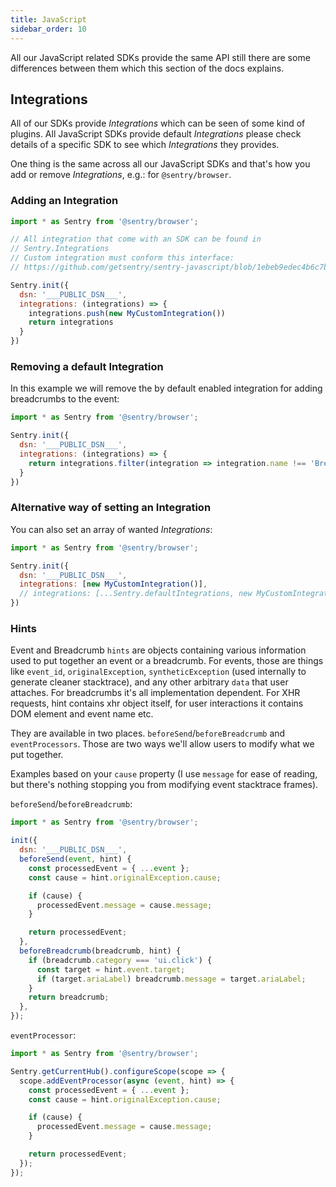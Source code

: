 ```yaml
---
title: JavaScript
sidebar_order: 10
---
```


All our JavaScript related SDKs provide the same API still there are some differences between them
which this section of the docs explains.

## Integrations

All of our SDKs provide _Integrations_ which can be seen of some kind of plugins. All JavaScript SDKs provide default _Integrations_ please check  details of a specific SDK to see which _Integrations_ they provides.

One thing is the same across all our JavaScript SDKs and that's how you add or remove _Integrations_, e.g.: for `@sentry/browser`.

### Adding an Integration

```javascript
import * as Sentry from '@sentry/browser';

// All integration that come with an SDK can be found in 
// Sentry.Integrations
// Custom integration must conform this interface:
// https://github.com/getsentry/sentry-javascript/blob/1ebeb9edec4b6c7b07a61e0caac426a66eedaf2a/packages/types/src/index.ts#L205

Sentry.init({
  dsn: '___PUBLIC_DSN___',
  integrations: (integrations) => {
    integrations.push(new MyCustomIntegration())
    return integrations
  }
})
```

### Removing a default Integration

In this example we will remove the by default enabled integration for adding breadcrumbs to the event:

```javascript
import * as Sentry from '@sentry/browser';

Sentry.init({
  dsn: '___PUBLIC_DSN___',
  integrations: (integrations) => {
    return integrations.filter(integration => integration.name !== 'Breadcrumbs');
  }
})
```

### Alternative way of setting an Integration

You can also set an array of wanted _Integrations_:
```javascript
import * as Sentry from '@sentry/browser';

Sentry.init({
  dsn: '___PUBLIC_DSN___',
  integrations: [new MyCustomIntegration()],
  // integrations: [...Sentry.defaultIntegrations, new MyCustomIntegration()], 
})
```

### Hints

Event and Breadcrumb `hints` are objects containing various information used to put together an event or a breadcrumb. For events, those are things like `event_id`, `originalException`, `syntheticException` (used internally to generate cleaner stacktrace), and any other arbitrary `data` that user attaches. For breadcrumbs it's all implementation dependent. For XHR requests, hint contains xhr object itself, for user interactions it contains DOM element and event name etc.

They are available in two places. `beforeSend`/`beforeBreadcrumb` and `eventProcessors`. Those are two ways we'll allow users to modify what we put together.

Examples based on your `cause` property (I use `message` for ease of reading, but there's nothing stopping you from modifying event stacktrace frames).

`beforeSend`/`beforeBreadcrumb`:

```javascript
import * as Sentry from '@sentry/browser';

init({
  dsn: '___PUBLIC_DSN___',
  beforeSend(event, hint) {
    const processedEvent = { ...event };
    const cause = hint.originalException.cause;

    if (cause) {
      processedEvent.message = cause.message;
    }

    return processedEvent;
  },
  beforeBreadcrumb(breadcrumb, hint) {
    if (breadcrumb.category === 'ui.click') {
      const target = hint.event.target;
      if (target.ariaLabel) breadcrumb.message = target.ariaLabel;
    }
    return breadcrumb;
  },
});
```

`eventProcessor`:

```javascript
import * as Sentry from '@sentry/browser';

Sentry.getCurrentHub().configureScope(scope => {
  scope.addEventProcessor(async (event, hint) => {
    const processedEvent = { ...event };
    const cause = hint.originalException.cause;

    if (cause) {
      processedEvent.message = cause.message;
    }

    return processedEvent;
  });
});
```